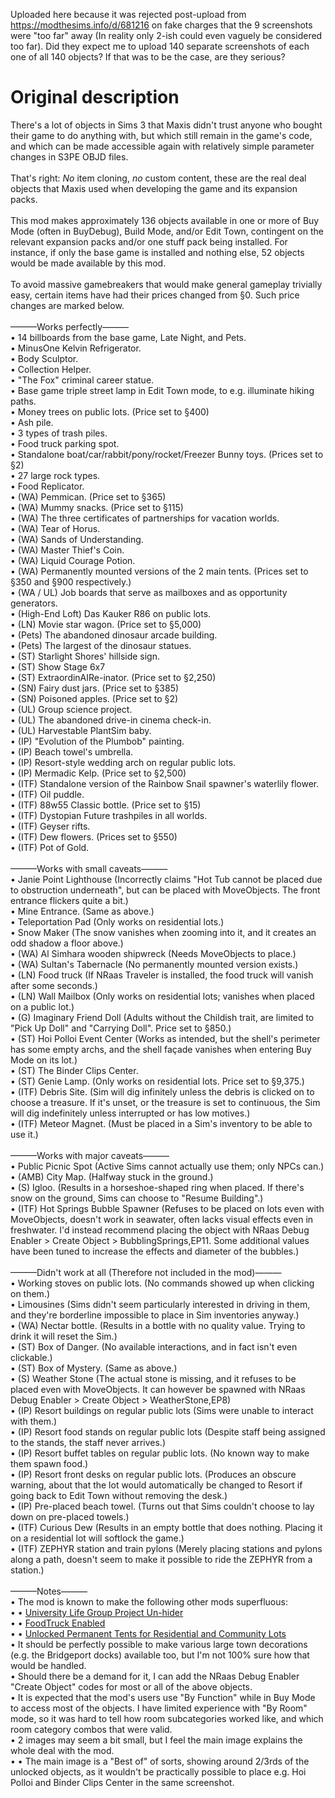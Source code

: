 Uploaded here because it was rejected post-upload from https://modthesims.info/d/681216 on fake charges that the 9 screenshots were "too far" away (In reality only 2-ish could even vaguely be considered too far). Did they expect me to upload 140 separate screenshots of each one of all 140 objects? If that was to be the case, are they serious?<br>
# Original description
There's a lot of objects in Sims 3 that Maxis didn't trust anyone who bought their game to do anything with, but which still remain in the game's code, and which can be made accessible again with relatively simple parameter changes in S3PE OBJD files.<br>
<br>
That's right: *No* item cloning, *no* custom content, these are the real deal objects that Maxis used when developing the game and its expansion packs.<br>
<br>
This mod makes approximately 136 objects available in one or more of Buy Mode (often in BuyDebug), Build Mode, and/or Edit Town, contingent on the relevant expansion packs and/or one stuff pack being installed. For instance, if only the base game is installed and nothing else, 52 objects would be made available by this mod.<br>
<br>
To avoid massive gamebreakers that would make general gameplay trivially easy, certain items have had their prices changed from §0. Such price changes are marked below.<br>
<br>
———Works perfectly———<br>
• 14 billboards from the base game, Late Night, and Pets.<br>
• MinusOne Kelvin Refrigerator.<br>
• Body Sculptor.<br>
• Collection Helper.<br>
• "The Fox" criminal career statue.<br>
• Base game triple street lamp in Edit Town mode, to e.g. illuminate hiking paths.<br>
• Money trees on public lots. (Price set to §400)<br>
• Ash pile.<br>
• 3 types of trash piles.<br>
• Food truck parking spot.<br>
• Standalone boat/car/rabbit/pony/rocket/Freezer Bunny toys. (Prices set to §2)<br>
• 27 large rock types.<br>
• Food Replicator.<br>
• (WA) Pemmican. (Price set to §365)<br>
• (WA) Mummy snacks. (Price set to §115)<br>
• (WA) The three certificates of partnerships for vacation worlds.<br>
• (WA) Tear of Horus.<br>
• (WA) Sands of Understanding.<br>
• (WA) Master Thief's Coin.<br>
• (WA) Liquid Courage Potion.<br>
• (WA) Permanently mounted versions of the 2 main tents. (Prices set to §350 and §900 respectively.)<br>
• (WA / UL) Job boards that serve as mailboxes and as opportunity generators.<br>
• (High-End Loft) Das Kauker R86 on public lots.<br>
• (LN) Movie star wagon. (Price set to §5,000)<br>
• (Pets) The abandoned dinosaur arcade building.<br>
• (Pets) The largest of the dinosaur statues.<br>
• (ST) Starlight Shores' hillside sign.<br>
• (ST) Show Stage 6x7<br>
• (ST) ExtraordinAIRe-inator. (Price set to §2,250)<br>
• (SN) Fairy dust jars. (Price set to §385)<br>
• (SN) Poisoned apples. (Price set to §2)<br>
• (UL) Group science project.<br>
• (UL) The abandoned drive-in cinema check-in.<br>
• (UL) Harvestable PlantSim baby.<br>
• (IP) "Evolution of the Plumbob" painting.<br>
• (IP) Beach towel's umbrella.<br>
• (IP) Resort-style wedding arch on regular public lots.<br>
• (IP) Mermadic Kelp. (Price set to §2,500)<br>
• (ITF) Standalone version of the Rainbow Snail spawner's waterlily flower.<br>
• (ITF) Oil puddle.<br>
• (ITF) 88w55 Classic bottle. (Price set to §15)<br>
• (ITF) Dystopian Future trashpiles in all worlds.<br>
• (ITF) Geyser rifts.<br>
• (ITF) Dew flowers. (Prices set to §550)<br>
• (ITF) Pot of Gold.<br>
<br>
———Works with small caveats———<br>
• Janie Point Lighthouse (Incorrectly claims "Hot Tub cannot be placed due to obstruction underneath", but can be placed with MoveObjects. The front entrance flickers quite a bit.)<br>
• Mine Entrance. (Same as above.)<br>
• Teleportation Pad (Only works on residential lots.)<br>
• Snow Maker (The snow vanishes when zooming into it, and it creates an odd shadow a floor above.)<br>
• (WA) Al Simhara wooden shipwreck (Needs MoveObjects to place.)<br>
• (WA) Sultan's Tabernacle (No permanently mounted version exists.)<br>
• (LN) Food truck (If NRaas Traveler is installed, the food truck will vanish after some seconds.)<br>
• (LN) Wall Mailbox (Only works on residential lots; vanishes when placed on a public lot.)<br>
• (G) Imaginary Friend Doll (Adults without the Childish trait, are limited to "Pick Up Doll" and "Carrying Doll". Price set to §850.)<br>
• (ST) Hoi Polloi Event Center (Works as intended, but the shell's perimeter has some empty archs, and the shell façade vanishes when entering Buy Mode on its lot.)<br>
• (ST) The Binder Clips Center.<br>
• (ST) Genie Lamp. (Only works on residential lots. Price set to §9,375.)<br>
• (ITF) Debris Site. (Sim will dig infinitely unless the debris is clicked on to choose a treasure. If it's unset, or the treasure is set to continuous, the Sim will dig indefinitely unless interrupted or has low motives.)<br>
• (ITF) Meteor Magnet. (Must be placed in a Sim's inventory to be able to use it.)<br>
<br>
———Works with major caveats———<br>
• Public Picnic Spot (Active Sims cannot actually use them; only NPCs can.)<br>
• (AMB) City Map. (Halfway stuck in the ground.)<br>
• (S) Igloo. (Results in a horseshoe-shaped ring when placed. If there's snow on the ground, Sims can choose to "Resume Building".)<br>
• (ITF) Hot Springs Bubble Spawner (Refuses to be placed on lots even with MoveObjects, doesn't work in seawater, often lacks visual effects even in freshwater. I'd instead recommend placing the object with NRaas Debug Enabler > Create Object > BubblingSprings,EP11. Some additional values have been tuned to increase the effects and diameter of the bubbles.)<br>
<br>
———Didn't work at all (Therefore not included in the mod)———<br>
• Working stoves on public lots. (No commands showed up when clicking on them.)<br>
• Limousines (Sims didn't seem particularly interested in driving in them, and they're borderline impossible to place in Sim inventories anyway.)<br>
• (WA) Nectar bottle. (Results in a bottle with no quality value. Trying to drink it will reset the Sim.)<br>
• (ST) Box of Danger. (No available interactions, and in fact isn't even clickable.)<br>
• (ST) Box of Mystery. (Same as above.)<br>
• (S) Weather Stone (The actual stone is missing, and it refuses to be placed even with MoveObjects. It can however be spawned with NRaas Debug Enabler > Create Object > WeatherStone,EP8)<br>
• (IP) Resort buildings on regular public lots (Sims were unable to interact with them.)<br>
• (IP) Resort food stands on regular public lots (Despite staff being assigned to the stands, the staff never arrives.)<br>
• (IP) Resort buffet tables on regular public lots. (No known way to make them spawn food.)<br>
• (IP) Resort front desks on regular public lots. (Produces an obscure warning, about that the lot would automatically be changed to Resort if going back to Edit Town without removing the desk.)<br>
• (IP) Pre-placed beach towel. (Turns out that Sims couldn't choose to lay down on pre-placed towels.)<br>
• (ITF) Curious Dew (Results in an empty bottle that does nothing. Placing it on a residential lot will softlock the game.)<br>
• (ITF) ZEPHYR station and train pylons (Merely placing stations and pylons along a path, doesn't seem to make it possible to ride the ZEPHYR from a station.)<br>
<br>
———Notes———<br>
• The mod is known to make the following other mods superfluous:<br>
• • [University Life Group Project Un-hider](https://modthesims.info/d/502707/university-life-group-project-un-hider.html)<br>
• • [FoodTruck Enabled](https://modthesims.info/d/424758/foodtruck-enabled-updated-15-11-10.html)<br>
• • [Unlocked Permanent Tents for Residential and Community Lots](https://modthesims.info/d/600856/unlocked-permanent-tents-for-residential-and-community-lots.html)<br>
• It should be perfectly possible to make various large town decorations (e.g. the Bridgeport docks) available too, but I'm not 100% sure how that would be handled.<br>
• Should there be a demand for it, I can add the NRaas Debug Enabler "Create Object" codes for most or all of the above objects.<br>
• It is expected that the mod's users use "By Function" while in Buy Mode to access most of the objects. I have limited experience with "By Room" mode, so it was hard to tell how room subcategories worked like, and which room category combos that were valid.<br>
• 2 images may seem a bit small, but I feel the main image explains the whole deal with the mod.<br>
• • The main image is a "Best of" of sorts, showing around 2/3rds of the unlocked objects, as it wouldn't be practically possible to place e.g. Hoi Polloi and Binder Clips Center in the same screenshot.
